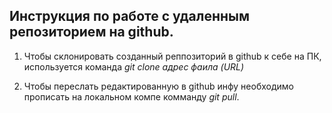 ## Инструкция по работе с удаленным репозиторием на github.

1. Чтобы склонировать созданный реппозиторий в github к себе на ПК, используется команда *git clone адрес фаила (URL)*

2. Чтобы переслать редактированную в github инфу необходимо прописать на локальном компе комманду *git pull*.
